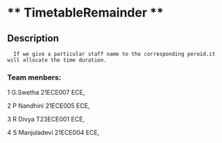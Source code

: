 #  ** TimetableRemainder **
## Description
      If we give a particular staff name to the corresponding peroid.it will allocate the time duration.
### Team menbers:
1     G.Swetha     21ECE007    ECE,

2 P Nandhini       21ECE005       ECE,

3 R Divya    T23ECE001      ECE,

4  S Manjuladevi   21ECE004     ECE,

  

 